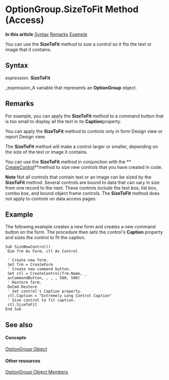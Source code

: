 
# OptionGroup.SizeToFit Method (Access)

 **In this article**
 [Syntax](#sectionSection0)
 [Remarks](#sectionSection1)
 [Example](#sectionSection2)


You can use the  **SizeToFit** method to size a control so it fits the text or image that it contains.

## Syntax
<a name="sectionSection0"> </a>

 _expression_. **SizeToFit**

 _expression_A variable that represents an  **OptionGroup** object.


## Remarks
<a name="sectionSection1"> </a>

For example, you can apply the  **SizeToFit** method to a command button that is too small to display all the text in its **Caption**property.

You can apply the  **SizeToFit** method to controls only in form Design view or report Design view.

The  **SizeToFit** method will make a control larger or smaller, depending on the size of the text or image it contains.

You can use the  **SizeToFit** method in conjunction with the ** [CreateControl](f5b1689c-62c4-163d-c659-607cee7572f6.md)**method to size new controls that you have created in code.




 **Note**  Not all controls that contain text or an image can be sized by the  **SizeToFit** method. Several controls are bound to data that can vary in size from one record to the next. These controls include the text box, list box, combo box, and bound object frame controls. The **SizeToFit** method does not apply to controls on data access pages.


## Example
<a name="sectionSection2"> </a>

The following example creates a new form and creates a new command button on the form. The procedure then sets the control's  **Caption** property and sizes the control to fit the caption.


```
Sub SizeNewControl() 
 Dim frm As Form, ctl As Control 
 
 ' Create new form. 
 Set frm = CreateForm 
 ' Create new command button. 
 Set ctl = CreateControl(frm.Name, _ 
 acCommandButton, , , , 500, 500) 
 ' Restore form. 
 DoCmd.Restore 
 ' Set control's Caption property. 
 ctl.Caption = "Extremely Long Control Caption" 
 ' Size control to fit caption. 
 ctl.SizeToFit 
End Sub
```


## See also
<a name="sectionSection2"> </a>


#### Concepts


 [OptionGroup Object](aa9e5607-7892-9ab2-dabc-822372b23811.md)
#### Other resources


 [OptionGroup Object Members](90e68eb2-20f2-510c-4332-241eeac27f14.md)
